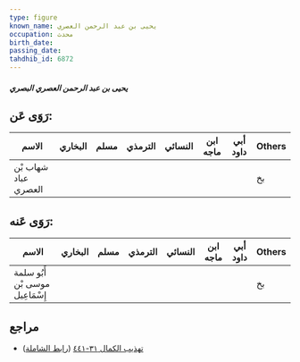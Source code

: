 ```yaml
---
type: figure
known_name: يحيى بن عبد الرحمن العصري
occupation: محدث
birth_date:
passing_date:
tahdhib_id: 6872
---
```

##### يحيى بن عبد الرحمن العصري البصري

## رَوَى عَن:
| الاسم                | البخاري | مسلم | الترمذي | النسائي | ابن ماجه | أبي داود | Others |
| -------------------- | ------- | ---- | ------- | ------- | -------- | -------- | ------ |
| شهاب بْن عباد العصري |         |      |         |         |          |          | بخ     |
## رَوَى عَنه:
| الاسم                           | البخاري | مسلم | الترمذي | النسائي | ابن ماجه | أبي داود | Others |
| ------------------------------- | ------- | ---- | ------- | ------- | -------- | -------- | ------ |
| أَبُو سلمة موسى بْن إِسْمَاعِيل |         |      |         |         |          |          | بخ     |
## مراجع
- [تهذيب الكمال ٣١-٤٤١](obsidian://open?vault=Tahdhib-al-Kamal&file=Figures/٦٨٧٢-يحيى%20بن%20عبد%20الرحمن%20العصري%20البصري) ([رابط الشاملة](https://shamela.ws/book/3722/16989))